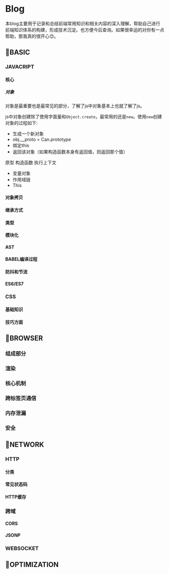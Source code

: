 # Blog
本blog主要用于记录和总结前端常用知识和相关内容的深入理解，帮助自己进行前端知识体系的构建，形成技术沉淀。也方便今后查询。如果很幸运的对你有一点帮助，那我真的很开心😊。

## 🍎BASIC

### JAVACRIPT
#### 核心
##### 对象
对象是最重要也是最常见的部分，了解了js中对象基本上也就了解了js。

js中对象创建除了使用字面量和`Object.create`，最常用的还是`new`。使用`new`创建对象的过程如下:

- 生成一个新对象
- obj.__proto = Can.prototype
- 绑定this
- 返回该对象（如果构造函数本身有返回值，则返回那个值）

原型
构造函数
执行上下文
 - 变量对象
 - 作用域链
 - This


#### 对象拷贝
#### 继承方式
#### 类型
#### 模块化
#### AST
#### BABEL编译过程
#### 防抖和节流
#### ES6/ES7

### CSS
#### 基础知识
#### 技巧方面

## 🍐BROWSER
### 组成部分
### 渲染
### 核心机制
### 跨标签页通信
### 内存泄漏
### 安全

## 🍑NETWORK
### HTTP
#### 分类
#### 常见状态码
#### HTTP缓存

### 跨域
#### CORS
#### JSONP

### WEBSOCKET

## 🍒OPTIMIZATION
